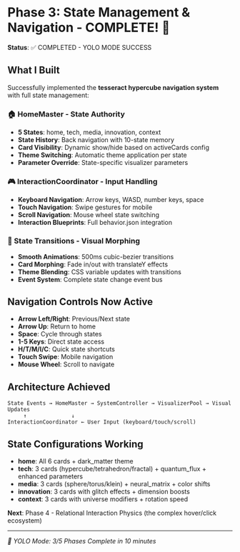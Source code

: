 # Phase 3: State Management & Navigation - COMPLETE! 🎯

**Status**: ✅ COMPLETED - YOLO MODE SUCCESS

## What I Built

Successfully implemented the **tesseract hypercube navigation system** with full state management:

### 🏠 HomeMaster - State Authority
- **5 States**: home, tech, media, innovation, context
- **State History**: Back navigation with 10-state memory
- **Card Visibility**: Dynamic show/hide based on activeCards config
- **Theme Switching**: Automatic theme application per state
- **Parameter Override**: State-specific visualizer parameters

### 🎮 InteractionCoordinator - Input Handling  
- **Keyboard Navigation**: Arrow keys, WASD, number keys, space
- **Touch Navigation**: Swipe gestures for mobile
- **Scroll Navigation**: Mouse wheel state switching
- **Interaction Blueprints**: Full behavior.json integration

### 🔄 State Transitions - Visual Morphing
- **Smooth Animations**: 500ms cubic-bezier transitions
- **Card Morphing**: Fade in/out with translateY effects
- **Theme Blending**: CSS variable updates with transitions
- **Event System**: Complete state change event bus

## Navigation Controls Now Active

- **Arrow Left/Right**: Previous/Next state
- **Arrow Up**: Return to home
- **Space**: Cycle through states  
- **1-5 Keys**: Direct state access
- **H/T/M/I/C**: Quick state shortcuts
- **Touch Swipe**: Mobile navigation
- **Mouse Wheel**: Scroll to navigate

## Architecture Achieved

```
State Events → HomeMaster → SystemController → VisualizerPool → Visual Updates
     ↑              ↓
InteractionCoordinator ← User Input (keyboard/touch/scroll)
```

## State Configurations Working

- **home**: All 6 cards + dark_matter theme
- **tech**: 3 cards (hypercube/tetrahedron/fractal) + quantum_flux + enhanced parameters  
- **media**: 3 cards (sphere/torus/klein) + neural_matrix + color shifts
- **innovation**: 3 cards with glitch effects + dimension boosts
- **context**: 3 cards with universe modifiers + rotation speed

**Next**: Phase 4 - Relational Interaction Physics (the complex hover/click ecosystem)

---
*🚀 YOLO Mode: 3/5 Phases Complete in 10 minutes*